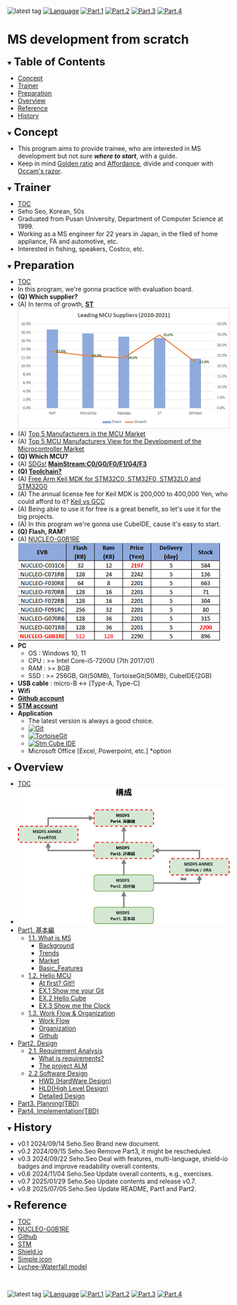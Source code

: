 ![latest tag](https://img.shields.io/github/v/tag/gtuja/CSC_MS.svg?color=brightgreen)
[![Language](https://img.shields.io/badge/Language-%E6%97%A5%E6%9C%AC%E8%AA%9E-brightgreen)](https://github.com/gtuja/CSC_MS/blob/main/README.md)
[![Part.1](https://img.shields.io/badge/Part.1-Basic-brightgreen
)](https://github.com/gtuja/CSC_MS/blob/main/Part1/1.What%20is%20MS_en.md)
[![Part.2](https://img.shields.io/badge/Part.2-Design-brightgreen
)](https://github.com/gtuja/CSC_MS/blob/main/Part2/1.RequirementAnalysis_en.md)
[![Part.3](https://img.shields.io/badge/Part.3-TBD-brightgreen
)](https://github.com/gtuja/CSC_MS/blob/main/Resources/TBD_en.md)
[![Part.4](https://img.shields.io/badge/Part.4-TBD-brightgreen
)](https://github.com/gtuja/CSC_MS/blob/main/Resources/TBD_en.md)

# MS development from scratch

<div id="toc"></div>
<details open>
<summary><font size="5"><b>Table of Contents</b></font></summary>

- [Concept](#Concept)
- [Trainer](#Trainer)
- [Preparation](#Preparation)
- [Overview](#Overview)
- [Reference](#Reference)
- [History](#history)

</details>

<div id="Concept"></div>
<details open>
<summary><font size="5"><b>Concept</b></font></summary>

- This program aims to provide trainee, who are interested in MS development but not sure ***where to start***, with a guide.
- Keep in mind [Golden ratio](https://en.m.wikipedia.org/wiki/Golden_ratio) and [Affordance](https://en.m.wikipedia.org/wiki/Affordance), divide and conquer with [Occam's razor](https://en.m.wikipedia.org/wiki/Occam%27s_razor). 

</details>

<div id="Trainer"></div>
<details open>
<summary><font size="5"><b>Trainer</b></font></summary>

- [TOC](#toc)
- Seho Seo, Korean, 50s
- Graduated from Pusan University, Department of Computer Science at 1999.
- Working as a MS engineer for 22 years in Japan, in the filed of home appliance, FA and automotive, etc.
- Interested in fishing, speakers, Costco, etc.
</details>

<div id="Preparation"></div>
<details open>
<summary><font size="5"><b>Preparation</b></font></summary>

- [TOC](#toc)
- In this program, we're gonna practice with evaluation board.
- **(Q) Which supplier?**
- (A) In terms of growth, **[ST](https://www.st.com/content/st_com/en.html)**<br>
![Leading MCU suppliers(2021)](https://github.com/gtuja/CSC_MS/blob/main/Resources/README/Leading_MCU_Suppliers_2020_22021.png)
- (A) [Top 5 Manufacturers in the MCU Market](https://www.onerivertronics.com/a/43018.html)
- (A) [Top 5 MCU Manufacturers View for the Development of the Microcontroller Market](https://www.hardfindelec.com/a/76030.html)
- **(Q) Which MCU?**
- (A) [SDGs!](https://en.wikipedia.org/wiki/Sustainable_Development_Goals) **[MainStream:C0/G0/F0/F1/G4/F3](https://www.st.com/en/microcontrollers-microprocessors/stm32-32-bit-arm-cortex-mcus.html)**
- **(Q) [Toolchain?](https://en.wikipedia.org/wiki/Toolchain)**
- (A) [Free Arm Keil MDK for STM32C0, STM32F0, STM32L0 and STM32G0](https://www.st.com/ja/partner-products-and-services/free-arm-keil-mdk-for-stm32c0-stm32f0-stm32l0-and-stm32g0.html)<br>
- (A) The annual license fee for Keil MDK is 200,000 to 400,000 Yen, who could afford to it? [Keil vs GCC](https://stackoverflow.com/questions/1226401/keil-vs-gcc-for-arm7)
- (A) Being able to use it for free is a great benefit, so let's use it for the big projects.
- (A) In this program we're gonna use CubeIDE, cause it's easy to start.
- **(Q) Flash, RAM**?
- (A) [NUCLEO-G0B1RE](https://www.st.com/ja/evaluation-tools/nucleo-g0b1re.html)<br>
[![NucleoSeries_C0G0F0](https://github.com/gtuja/CSC_MS/blob/main/Resources/README/NucleoSeries_C0G0F0.png)](https://www.marutsu.co.jp/pc/i/40719714/)
- **PC** 
  - OS : Windows 10, 11
  - CPU : >= Intel Core-i5-7200U (7th 2017/01)
  - RAM : >= 8GB
  - SSD : >= 256GB, Git(50MB), TortoiseGit(50MB), CubeIDE(2GB)
- **USB cable** : micro-B <-> [Type-A, Type-C]
- **Wifi**
- **[Github account](https://github.com)**
- **[STM account](https://www.st.com)**
- **Application**
  - The latest version is always a good choice.
  - [![Git](https://img.shields.io/badge/Git-brightgreen?style=flat&logo=Git&logoColor=%23F05032&labelColor=white)](https://git-scm.com/)
  - [![TortoiseGit](https://img.shields.io/badge/TortoiseGit-brightgreen?style=flat)](https://tortoisegit.org/)
  - [![Stm Cube IDE](https://img.shields.io/badge/Stm-brightgreen?style=flat&logo=stmicroelectronics&logoColor=%2303234B&labelColor=white)](https://www.st.com/en/development-tools/stm32cubeide.html)
  - Microsoft Office [Excel, Powerpoint, etc.] *option
</details>

<div id="Overview"></div>
<details open>
<summary><font size="5"><b>Overview</b></font></summary>

- [TOC](#toc)
- ![MSDFS Overview](https://github.com/gtuja/CSC_MS/blob/main/Resources/README/README_Diagrams-Overview.drawio.png)
- [Part1. 基本編](https://github.com/gtuja/CSC_MS/blob/main/Part1/1.What%20is%20MS.md)
  - [1.1. What is MS](https://github.com/gtuja/CSC_MS/blob/main/Part1/1.What%20is%20MS_en.md)
    - [Background](https://github.com/gtuja/CSC_MS/blob/main/Part1/1.What%20is%20MS_en.md#Background)
    - [Trends](https://github.com/gtuja/CSC_MS/blob/main/Part1/1.What%20is%20MS_en.md#Trends)
    - [Market](https://github.com/gtuja/CSC_MS/blob/main/Part1/1.What%20is%20MS_en.md#Market)
    - [Basic_Features](https://github.com/gtuja/CSC_MS/blob/main/Part1/1.What%20is%20MS_en.md#Basic_Features)
  - [1.2. Hello MCU](https://github.com/gtuja/CSC_MS/blob/main/Part1/2.Hello%20MCU_en.md)
    - [At first? Git!!](https://github.com/gtuja/CSC_MS/blob/main/Part1/2.Hello%20MCU_en.md#At_first_Git)
    - [EX.1 Show me your Git](https://github.com/gtuja/CSC_MS/blob/main/Part1/2.Hello%20MCU_en.md#Exercise1)
    - [EX.2 Hello Cube](https://github.com/gtuja/CSC_MS/blob/main/Part1/2.Hello%20MCU_en.md#Exercise2)
    - [EX.3 Show me the Clock](https://github.com/gtuja/CSC_MS/blob/main/Part1/2.Hello%20MCU_en.md#Exercise3)
  - [1.3. Work Flow & Organization](https://github.com/gtuja/CSC_MS/blob/main/Part1/3.ProcessAndOrganization_en.md)
    - [Work Flow](https://github.com/gtuja/CSC_MS/blob/main/Part1/3.ProcessAndOrganization_en.md#Work_Flow)
    - [Organization](https://github.com/gtuja/CSC_MS/blob/main/Part1/3.ProcessAndOrganization_en.md#Organization)
    - [Github](https://github.com/gtuja/CSC_MS/blob/main/Part1/3.ProcessAndOrganization_en.md#Github)
- [Part2. Design](https://github.com/gtuja/CSC_MS/blob/main/Part2/1.RequirementAnalysis_en.md)
  - [2.1. Requirement Analysis](https://github.com/gtuja/CSC_MS/blob/main/Part2/1.RequirementAnalysis_en.md)
    - [What is requirements?](https://github.com/gtuja/CSC_MS/blob/main/Part2/1.RequirementAnalysis_en.md#what_is_requirements)
    - [The project ALM](https://github.com/gtuja/CSC_MS/blob/main/Part2/1.RequirementAnalysis_en.md#project_alm)
  - [2.2 Software Design](https://github.com/gtuja/CSC_MS/blob/main/Part2/2.SoftwareDesign_en.md)
    - [HWD (HardWare Design)](https://github.com/gtuja/CSC_MS/blob/main/Part2/2.SoftwareDesign_en.md#HWD)
    - [HLD(High Level Design)](https://github.com/gtuja/CSC_MS/blob/main/Part2/2.SoftwareDesign_en.md#HLD)
    - [Detailed Design](https://github.com/gtuja/CSC_MS/blob/main/Part2/2.SoftwareDesign_en.md#Detailed_Design)
- [Part3. Planning(TBD)](https://github.com/gtuja/CSC_MS/blob/main/Resources/TBD.md)
- [Part4. Implementation(TBD)](https://github.com/gtuja/CSC_MS/blob/main/Resources/TBD.md)
</details>

<div id="history"></div>
<details open>
<summary><font size="5"><b>History</b></font></summary> 

- v0.1 2024/09/14 Seho.Seo Brand new document.
- v0.2 2024/09/15 Seho.Seo Remove Part3, it might be rescheduled.
- v0.3 2024/09/22 Seho.Seo Deal with features, multi-language, shield-io badges and improve readability overall contents.
- v0.6 2024/11/04 Seho.Seo Update overall contents, e.g., exercises.
- v0.7 2025/01/29 Seho.Seo Update contents and release v0.7.
- v0.8 2025/07/05 Seho.Seo Update README, Part1 and Part2.
</details>

<div id="Reference"></div>
<details open>
<summary><font size="5"><b>Reference</b></font></summary>

- [TOC](#toc)
- [NUCLEO-G0B1RE](https://www.st.com/ja/evaluation-tools/nucleo-g0b1re.html)
- [Github](https://github.com)
- [STM](https://www.st.com)
- [Shield.io](https://shields.io)
- [Simple icon](https://simpleicons.org/)
- [Lychee-Waterfall model](https://lychee-redmine.jp/blogs/project/biginner_and_waterfallmodel/)
</details>
<br>

![latest tag](https://img.shields.io/github/v/tag/gtuja/CSC_MS.svg?color=brightgreen)
[![Language](https://img.shields.io/badge/Language-%E6%97%A5%E6%9C%AC%E8%AA%9E-brightgreen)](https://github.com/gtuja/CSC_MS/blob/main/README.md)
[![Part.1](https://img.shields.io/badge/Part.1-Basic-brightgreen
)](https://github.com/gtuja/CSC_MS/blob/main/Part1/1.What%20is%20MS_en.md)
[![Part.2](https://img.shields.io/badge/Part.2-Design-brightgreen
)](https://github.com/gtuja/CSC_MS/blob/main/Part2/1.RequirementAnalysis_en.md)
[![Part.3](https://img.shields.io/badge/Part.3-TBD-brightgreen
)](https://github.com/gtuja/CSC_MS/blob/main/Resources/TBD_en.md)
[![Part.4](https://img.shields.io/badge/Part.4-TBD-brightgreen
)](https://github.com/gtuja/CSC_MS/blob/main/Resources/TBD_en.md)
